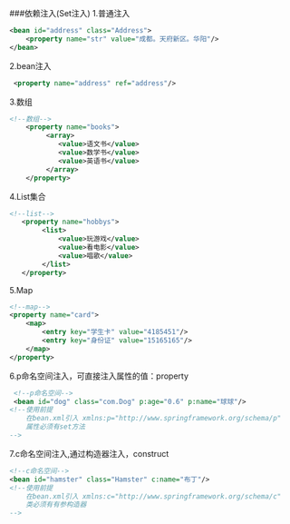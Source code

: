 ###依赖注入(Set注入)
1.普通注入
```xml
<bean id="address" class="Address">
    <property name="str" value="成都。天府新区。华阳"/>
</bean>
```
2.bean注入
```xml
 <property name="address" ref="address"/>
```
3.数组
```xml
<!--数组-->
    <property name="books">
         <array>
            <value>语文书</value>
            <value>数学书</value>
            <value>英语书</value>
         </array>
    </property>
```
4.List集合
```xml
<!--list-->
   <property name="hobbys">
        <list>
            <value>玩游戏</value>
            <value>看电影</value>
            <value>唱歌</value>
        </list>
   </property>
```
5.Map
```xml
<!--map-->
<property name="card">
    <map>
        <entry key="学生卡" value="4185451"/>
        <entry key="身份证" value="15165165"/>
    </map>
</property>
```
6.p命名空间注入，可直接注入属性的值：property
```xml
 <!--p命名空间-->
 <bean id="dog" class="com.Dog" p:age="0.6" p:name="球球"/>
<!--使用前提
    在bean.xml引入 xmlns:p="http://www.springframework.org/schema/p"
    属性必须有set方法
-->
```
7.c命名空间注入,通过构造器注入，construct
```xml
<!--c命名空间-->
<bean id="hamster" class="Hamster" c:name="布丁"/>
<!--使用前提
    在bean.xml引入 xmlns:c="http://www.springframework.org/schema/c"
    类必须有有参构造器
-->
```